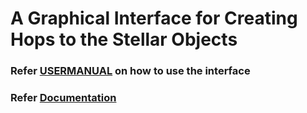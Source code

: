 # A Graphical Interface for Creating Hops to the Stellar Objects

### Refer [USERMANUAL](https://github.com/vvkrddy/Star-Hopping/blob/vvkrddy/USERMANUAL.pdf) on how to use the interface


### Refer [Documentation](https://github.com/vvkrddy/Star-Hopping/blob/vvkrddy/Documentation.pdf) 
